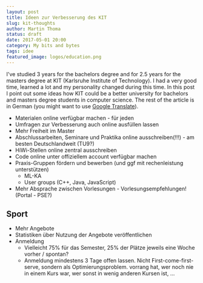 ```yaml
---
layout: post
title: Ideen zur Verbesserung des KIT
slug: kit-thoughts
author: Martin Thoma
status: draft
date: 2017-05-01 20:00
category: My bits and bytes
tags: idee
featured_image: logos/education.png
---
```

I've studied 3 years for the bachelors degree and for 2.5 years for the masters
degree at KIT (Karlsruhe Institute of Technology). I had a very good time,
learned a lot and my personality changed during this time. In this post I point
out some ideas how KIT could be a better university for bachelors and masters
degree students in computer science. The rest of the article is in German
(you might want to use <a href="https://translate.google.com/">Google Translate</a>).


* Materialen online verfügbar machen - für jeden
* Umfragen zur Verbesserung auch online ausfüllen lassen
* Mehr Freiheit im Master
* Abschlussarbeiten, Seminare und Praktika online ausschreiben(!!!) - am besten Deutschlandweit (TU9?)
* HiWi-Stellen online zentral ausschreiben
* Code online unter offiziellem account verfügbar machen
* Praxis-Gruppen fördern und bewerben (und ggf mit rechenleistung unterstützen)
    * ML-KA
    * User groups (C++, Java, JavaScript)
* Mehr Absprache zwischen Vorlesungen - Vorlesungsempfehlungen! (Portal - PSE?)


## Sport

* Mehr Angebote
* Statistiken über Nutzung der Angebote veröffentlichen
* Anmeldung
    * Vielleicht 75% für das Semester, 25% der Plätze jeweils eine Woche vorher
      / spontan?
    * Anmeldung mindestens 3 Tage offen lassen. Nicht First-come-first-serve,
      sondern als Optimierungsproblem. vorrang hat, wer noch nie in einem Kurs
      war, wer sonst in wenig anderen Kursen ist, ...
